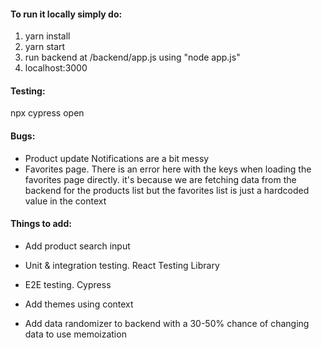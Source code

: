 #### To run it locally simply do:
1. yarn install
2. yarn start
3. run backend at /backend/app.js using "node app.js"
4. localhost:3000


#### Testing:
npx cypress open


#### Bugs:
* Product update Notifications are a bit messy
* Favorites page. There is an error here with the keys when loading the favorites page directly.
  it's because we are fetching data from the backend for the products list but
  the favorites list is just a hardcoded value in the context


#### Things to add:
* Add product search input
* Unit & integration testing. React Testing Library
* E2E testing. Cypress

* Add themes using context
* Add data randomizer to backend with a 30-50% chance of changing data
  to use memoization
